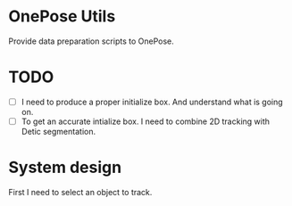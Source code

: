 # OnePose Utils

Provide data preparation scripts to OnePose.

# TODO

- [ ] I need to produce a proper initialize box. And understand what is going on.
- [ ] To get an accurate intialize box. I need to combine 2D tracking with Detic segmentation.

# System design

First I need to select an object to track.